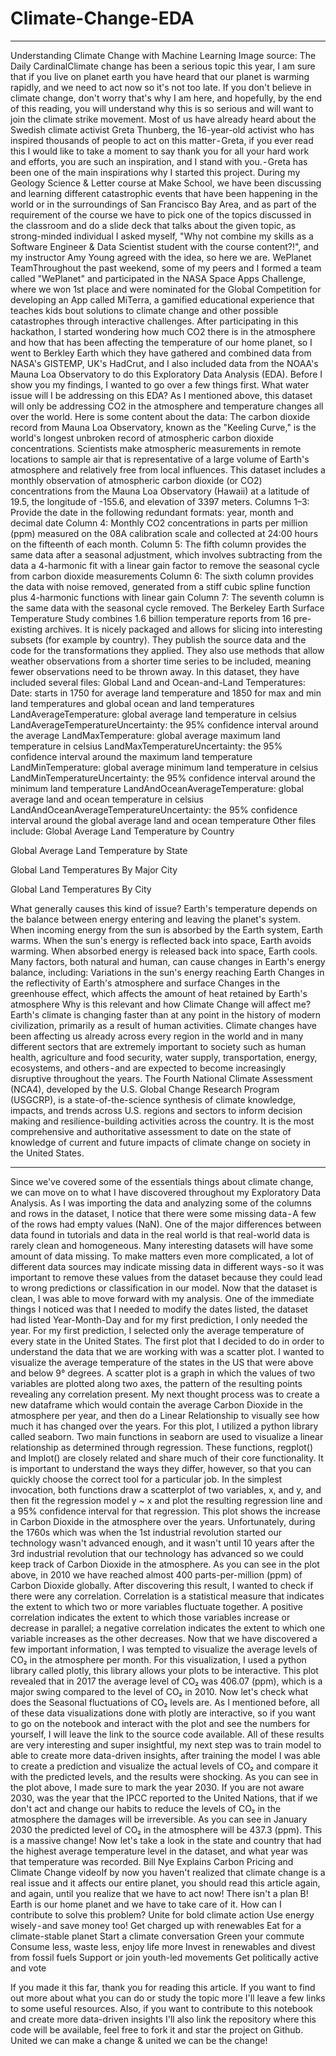 # Climate-Change-EDA
---

Understanding Climate Change with Machine Learning
Image source: The Daily CardinalClimate change has been a serious topic this year, I am sure that if you live on planet earth you have heard that our planet is warming rapidly, and we need to act now so it's not too late. If you don't believe in climate change, don't worry that's why I am here, and hopefully, by the end of this reading, you will understand why this is so serious and will want to join the climate strike movement.
Most of us have already heard about the Swedish climate activist Greta Thunberg, the 16-year-old activist who has inspired thousands of people to act on this matter - Greta, if you ever read this I would like to take a moment to say thank you for all your hard work and efforts, you are such an inspiration, and I stand with you. - Greta has been one of the main inspirations why I started this project.
During my Geology Science & Letter course at Make School, we have been discussing and learning different catastrophic events that have been happening in the world or in the surroundings of San Francisco Bay Area, and as part of the requirement of the course we have to pick one of the topics discussed in the classroom and do a slide deck that talks about the given topic, as strong-minded individual I asked myself, "Why not combine my skills as a Software Engineer & Data Scientist student with the course content?!", and my instructor Amy Young agreed with the idea, so here we are.
WePlanet TeamThroughout the past weekend, some of my peers and I formed a team called "WePlanet" and participated in the NASA Space Apps Challenge, where we won 1st place and were nominated for the Global Competition for developing an App called MiTerra, a gamified educational experience that teaches kids bout solutions to climate change and other possible catastrophes through interactive challenges.
After participating in this hackathon, I started wondering how much CO2 there is in the atmosphere and how that has been affecting the temperature of our home planet, so I went to Berkley Earth which they have gathered and combined data from NASA's GISTEMP, UK's HadCrut, and I also included data from the NOAA's Mauna Loa Observatory to do this Exploratory Data Analysis (EDA). Before I show you my findings, I wanted to go over a few things first.
What water issue will I be addressing on this EDA?
As I mentioned above, this dataset will only be addressing CO2 in the atmosphere and temperature changes all over the world. Here is some content about the data:
The carbon dioxide record from Mauna Loa Observatory, known as the "Keeling Curve," is the world's longest unbroken record of atmospheric carbon dioxide concentrations. Scientists make atmospheric measurements in remote locations to sample air that is representative of a large volume of Earth's atmosphere and relatively free from local influences.
This dataset includes a monthly observation of atmospheric carbon dioxide (or CO2) concentrations from the Mauna Loa Observatory (Hawaii) at a latitude of 19.5, the longitude of -155.6, and elevation of 3397 meters.
Columns 1–3: Provide the date in the following redundant formats: year, month and decimal date
Column 4: Monthly CO2 concentrations in parts per million (ppm) measured on the 08A calibration scale and collected at 24:00 hours on the fifteenth of each month.
Column 5: The fifth column provides the same data after a seasonal adjustment, which involves subtracting from the data a 4-harmonic fit with a linear gain factor to remove the seasonal cycle from carbon dioxide measurements
Column 6: The sixth column provides the data with noise removed, generated from a stiff cubic spline function plus 4-harmonic functions with linear gain
Column 7: The seventh column is the same data with the seasonal cycle removed.
The Berkeley Earth Surface Temperature Study combines 1.6 billion temperature reports from 16 pre-existing archives. It is nicely packaged and allows for slicing into interesting subsets (for example by country). They publish the source data and the code for the transformations they applied. They also use methods that allow weather observations from a shorter time series to be included, meaning fewer observations need to be thrown away. In this dataset, they have included several files:
Global Land and Ocean-and-Land Temperatures:
Date: starts in 1750 for average land temperature and 1850 for max and min land temperatures and global ocean and land temperatures
LandAverageTemperature: global average land temperature in celsius
LandAverageTemperatureUncertainty: the 95% confidence interval around the average
LandMaxTemperature: global average maximum land temperature in celsius
LandMaxTemperatureUncertainty: the 95% confidence interval around the maximum land temperature
LandMinTemperature: global average minimum land temperature in celsius
LandMinTemperatureUncertainty: the 95% confidence interval around the minimum land temperature
LandAndOceanAverageTemperature: global average land and ocean temperature in celsius
LandAndOceanAverageTemperatureUncertainty: the 95% confidence interval around the global average land and ocean temperature
Other files include:
Global Average Land Temperature by Country

Global Average Land Temperature by State

Global Land Temperatures By Major City

Global Land Temperatures By City

What generally causes this kind of issue?
Earth's temperature depends on the balance between energy entering and leaving the planet's system. When incoming energy from the sun is absorbed by the Earth system, Earth warms. When the sun's energy is reflected back into space, Earth avoids warming. When absorbed energy is released back into space, Earth cools. Many factors, both natural and human, can cause changes in Earth's energy balance, including:
Variations in the sun's energy reaching Earth
Changes in the reflectivity of Earth's atmosphere and surface
Changes in the greenhouse effect, which affects the amount of heat retained by Earth's atmosphere
Why is this relevant and how Climate Change will affect me?
Earth's climate is changing faster than at any point in the history of modern civilization, primarily as a result of human activities. Climate changes have been affecting us already across every region in the world and in many different sectors that are extremely important to society such as human health, agriculture and food security, water supply, transportation, energy, ecosystems, and others - and are expected to become increasingly disruptive throughout the years.
The Fourth National Climate Assessment (NCA4), developed by the U.S. Global Change Research Program (USGCRP), is a state-of-the-science synthesis of climate knowledge, impacts, and trends across U.S. regions and sectors to inform decision making and resilience-building activities across the country. It is the most comprehensive and authoritative assessment to date on the state of knowledge of current and future impacts of climate change on society in the United States.


---

Since we've covered some of the essentials things about climate change, we can move on to what I have discovered throughout my Exploratory Data Analysis.
As I was importing the data and analyzing some of the columns and rows in the dataset, I notice that there were some missing data - A few of the rows had empty values (NaN). One of the major differences between data found in tutorials and data in the real world is that real-world data is rarely clean and homogeneous. Many interesting datasets will have some amount of data missing. To make matters even more complicated, a lot of different data sources may indicate missing data in different ways - so it was important to remove these values from the dataset because they could lead to wrong predictions or classification in our model.
Now that the dataset is clean, I was able to move forward with my analysis. One of the immediate things I noticed was that I needed to modify the dates listed, the dataset had listed Year-Month-Day and for my first prediction, I only needed the year.
For my first prediction, I selected only the average temperature of every state in the United States. The first plot that I decided to do in order to understand the data that we are working with was a scatter plot. I wanted to visualize the average temperature of the states in the US that were above and below 9° degrees.
A scatter plot is a graph in which the values of two variables are plotted along two axes, the pattern of the resulting points revealing any correlation present.
My next thought process was to create a new dataframe which would contain the average Carbon Dioxide in the atmosphere per year, and then do a Linear Relationship to visually see how much it has changed over the years. For this plot, I utilized a python library called seaborn.
Two main functions in seaborn are used to visualize a linear relationship as determined through regression. These functions, regplot() and lmplot() are closely related and share much of their core functionality. It is important to understand the ways they differ, however, so that you can quickly choose the correct tool for a particular job.
In the simplest invocation, both functions draw a scatterplot of two variables, x, and y, and then fit the regression model y ~ x and plot the resulting regression line and a 95% confidence interval for that regression.
This plot shows the increase in Carbon Dioxide in the atmosphere over the years. Unfortunately, during the 1760s which was when the 1st industrial revolution started our technology wasn't advanced enough, and it wasn't until 10 years after the 3rd industrial revolution that our technology has advanced so we could keep track of Carbon Dioxide in the atmosphere.
As you can see in the plot above, in 2010 we have reached almost 400 parts-per-million (ppm) of Carbon Dioxide globally. After discovering this result, I wanted to check if there were any correlation.
Correlation is a statistical measure that indicates the extent to which two or more variables fluctuate together. A positive correlation indicates the extent to which those variables increase or decrease in parallel; a negative correlation indicates the extent to which one variable increases as the other decreases.
Now that we have discovered a few important information, I was tempted to visualize the average levels of CO₂ in the atmosphere per month. For this visualization, I used a python library called plotly, this library allows your plots to be interactive.
This plot revealed that in 2017 the average level of CO₂ was 406.07 (ppm), which is a major swing compared to the level of CO₂ in 2010. Now let's check what does the Seasonal fluctuations of CO₂ levels are.
As I mentioned before, all of these data visualizations done with plotly are interactive, so if you want to go on the notebook and interact with the plot and see the numbers for yourself, I will leave the link to the source code available.
All of these results are very interesting and super insightful, my next step was to train model to able to create more data-driven insights, after training the model I was able to create a prediction and visualize the actual levels of CO₂ and compare it with the predicted levels, and the results were shocking.
As you can see in the plot above, I made sure to mark the year 2030. If you are not aware 2030, was the year that the IPCC reported to the United Nations, that if we don't act and change our habits to reduce the levels of CO₂ in the atmosphere the damages will be irreversible. As you can see in January 2030 the predicted level of CO₂ in the atmosphere will be 437.3 (ppm). This is a massive change!
Now let's take a look in the state and country that had the highest average temperature level in the dataset, and what year was that temperature was recorded.
Bill Nye Explains Carbon Pricing and Climate Change videoIf by now you haven't realized that climate change is a real issue and it affects our entire planet, you should read this article again, and again, until you realize that we have to act now! There isn't a plan B! Earth is our home planet and we have to take care of it.
How can I contribute to solve this problem?
Unite for bold climate action
Use energy wisely - and save money too!
Get charged up with renewables
Eat for a climate-stable planet
Start a climate conversation
Green your commute
Consume less, waste less, enjoy life more
Invest in renewables and divest from fossil fuels
Support or join youth-led movements
Get politically active and vote

If you made it this far, thank you for reading this article. If you want to find out more about what you can do or study the topic more I'll leave a few links to some useful resources. Also, if you want to contribute to this notebook and create more data-driven insights I'll also link the repository where this code will be available, feel free to fork it and star the project on Github.
United we can make a change & united we can be the change!
